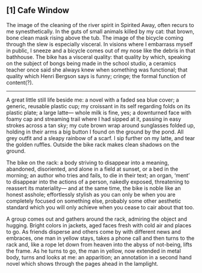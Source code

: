 ## [1] Cafe Window

 The image of the cleaning of the river spirit in Spirited Away, often recurs to me synesthetically. In the guts of small animals killed by my cat: that brown, bone clean mask rising above the tub. The image of the bicycle coming through the slew is especially visceral. In visions where I embarrass myself in public, I sneeze and a bicycle comes out of my nose like the debris in that bathhouse. The bike has a visceral quality: that quality by which, speaking on the subject of bongs being made in the school studio, a ceramics teacher once said she always knew when something was functional; that quality which Henri Bergson says is funny; cringe; the formal function of content(?). 

-----

A great little still life beside me: a novel with a faded sea blue cover; a generic, reusable plastic cup; my croissant in its self regarding folds on its plastic plate; a large latte— whole milk is fine, yes; a downturned face with foamy cap and streaming trail where I had sipped at it, passing in easy strokes across a tan sky; my cute brown wrap around sunglasses folded up, holding in their arms a big button I found on the ground by the pond. All grey outfit and a sleapy rainbow of a scarf. I sip further on my latte, and tear the golden ruffles. Outside the bike rack makes clean shadows on the ground. 

 The bike on the rack: a body striving to disappear into a meaning, abandoned, disoriented, and alone in a field at sunset, or a bed in the morning; an author who tries and fails, to die in their text; an organ, ‘ment’ to disappear into the actions of a person, nakedly exposed, threatening to reassert its materiality— and at the same time, the bike is noble like an honest asshole; effortlessly stylish as you can only be when you are completely focused on something else, probably some other aesthetic standard which you will only achieve when you cease to cair about that too. 
	
 A group comes out and gathers around the rack, admiring the object and hugging. Bright colors in jackets, aged faces fresh with cold air and places to go. As friends disperse and others come by with different news and embraces, one man in yellow stays, takes a phone call and then turns to the rack and, like a rope let down from heaven into the abyss of not-being, lifts the frame. As he turns to go, the man in yellow, now extended in metal body, turns and looks at me: an apparition; an annotation in a second hand novel which shows through the pages ahead in the lamplight. 
